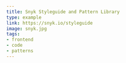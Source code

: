 ```yaml
---
title: Snyk Styleguide and Pattern Library
type: example
link: https://snyk.io/styleguide
image: snyk.jpg
tags:
- frontend
- code
- patterns
---
```

